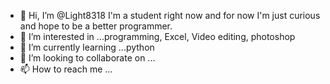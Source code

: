 - 👋 Hi, I’m @Light8318 I'm a student right now and for now I'm just curious and hope to be a better programmer.
- 👀 I’m interested in ...programming, Excel, Video editing, photoshop 
- 🌱 I’m currently learning ...python
- 💞️ I’m looking to collaborate on ...
- 📫 How to reach me ...

<!---
Light8318/Light8318 is a ✨ special ✨ repository because its `README.md` (this file) appears on your GitHub profile.
You can click the Preview link to take a look at your changes.
--->
